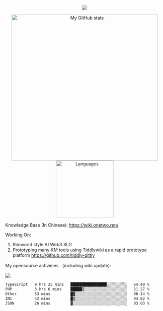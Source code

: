 <a href="https://github.com/linonetwo">
    <p align="center">
        <img src="https://github-profile-trophy.vercel.app/?username=linonetwo&column=7&theme=onedark"/>
    </p>
</a>
<a align="center" href="https://github.com/linonetwo">
  <p align="center">
    <img src="https://github-readme-stats.vercel.app/api?username=linonetwo&show_icons=true&count_private=true" alt="My GitHub stats" width="465"/>
    <img src="https://github-readme-stats.vercel.app/api/top-langs/?username=linonetwo&layout=compact&langs_count=10" alt="Languages" height="183">
  </p>
</a>

Knowledge Base (In Chinese): https://wiki.onetwo.ren/

Working On: 

1. Rimworld style AI Web3 SLG
1. Prototyping many KM tools using Tiddlywiki as a rapid prototype platform https://github.com/tiddly-gittly

My opensource activieies （including wiki update):

![](https://visitor-badge.glitch.me/badge?page_id=linonetwo.linonetwo)

<!--START_SECTION:waka-->

```txt
TypeScript   9 hrs 25 mins   ████████████████░░░░░░░░░   64.40 %
PHP          3 hrs 6 mins    █████▒░░░░░░░░░░░░░░░░░░░   21.27 %
Other        53 mins         █▓░░░░░░░░░░░░░░░░░░░░░░░   06.14 %
INI          42 mins         █▒░░░░░░░░░░░░░░░░░░░░░░░   04.82 %
JSON         26 mins         ▓░░░░░░░░░░░░░░░░░░░░░░░░   03.03 %
```

<!--END_SECTION:waka-->
